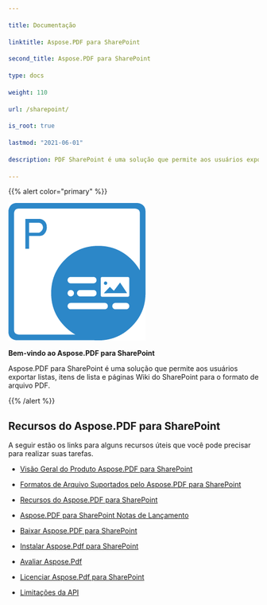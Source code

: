 ```yaml
---

title: Documentação

linktitle: Aspose.PDF para SharePoint

second_title: Aspose.PDF para SharePoint

type: docs

weight: 110

url: /sharepoint/

is_root: true

lastmod: "2021-06-01"

description: PDF SharePoint é uma solução que permite aos usuários exportar listas, itens de lista e páginas Wiki do SharePoint para o formato de arquivo PDF.

---
```


{{% alert color="primary" %}}

![Aspose.PDF for Sharepoint logo](aspose_pdf-for-sharepoint.png)

**Bem-vindo ao Aspose.PDF para SharePoint**

Aspose.PDF para SharePoint é uma solução que permite aos usuários exportar listas, itens de lista e páginas Wiki do SharePoint para o formato de arquivo PDF.

{{% /alert %}}

## **Recursos do Aspose.PDF para SharePoint**

A seguir estão os links para alguns recursos úteis que você pode precisar para realizar suas tarefas.

- [Visão Geral do Produto Aspose.PDF para SharePoint](/pdf/sharepoint/product-overview/)

- [Formatos de Arquivo Suportados pelo Aspose.PDF para SharePoint](/pdf/sharepoint/supported-file-formats/)

- [Recursos do Aspose.PDF para SharePoint](/pdf/sharepoint/features/)

- [Aspose.PDF para SharePoint Notas de Lançamento](https://releases.aspose.com/pdf/sharepoint/release-notes/)

- [Baixar Aspose.PDF para SharePoint](https://releases.aspose.com/pdf/sharepoint/)

- [Instalar Aspose.Pdf para SharePoint](/pdf/sharepoint/install-aspose-pdf-for-sharepoint/)

- [Avaliar Aspose.Pdf](/pdf/sharepoint/evaluate-aspose-pdf/)

- [Licenciar Aspose.Pdf para SharePoint](/pdf/sharepoint/license-aspose-pdf-for-sharepoint/)

- [Limitações da API](/pdf/sharepoint/api-limitations/)
